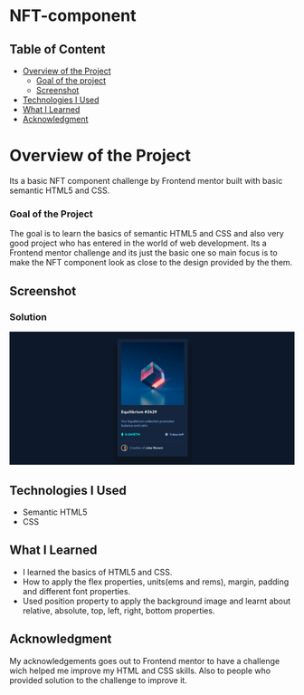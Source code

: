 # NFT-component
 
## Table of Content

 * [Overview of the Project](#overview-of-the-project)
      * [Goal of the project](#goal-of-the-project)
      * [Screenshot](#screenshot)
 * [Technologies I Used](#technologies-i-used)
 * [What I Learned](#what-i-learned) 
 * [Acknowledgment](#acknowledgment)

# Overview of the Project
Its a basic NFT component challenge by Frontend mentor built with basic semantic HTML5 and CSS.

### Goal of the Project
The goal is to learn the basics of semantic HTML5 and CSS and also very good project who has entered in the world of web development. Its a Frontend mentor challenge and its just the basic one so main focus is to make the NFT component look as close to the design provided by the them.


## Screenshot

### Solution
![](./NFT-component-preview.png)


## Technologies I Used
* Semantic HTML5
* CSS

## What I Learned
* I learned the basics of HTML5 and CSS.
* How to apply the flex properties, units(ems and rems), margin, padding and different font properties.
* Used position property to apply the background image and learnt about relative, absolute, top, left, right, bottom properties.


## Acknowledgment
My acknowledgements goes out to Frontend mentor to have a challenge wich helped me improve my HTML and CSS skills. Also to people who provided solution to the challenge to      improve it.
